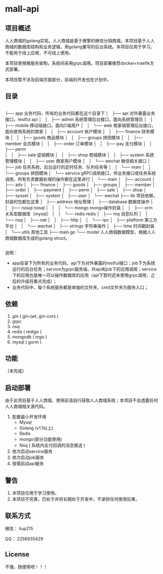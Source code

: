 # mall-api

## 项目概述

人人商城的golang实现。人人商城是基于微擎的微信分销商城。本项目基于人人商城的数据库结构和业务逻辑，用golang重写的后台系统。本项目仅用于学习，不能用于线上应用，不可线上使用。

本项目使用微服务架构，系统间采用grpc调用。项目部署推荐docker+traefik方式部署。

本项目暂不涉及前端页面部分，前端的开发也在计划中。

## 目录

```go

```

├── app	业务代码，所有的业务代码都在这个目录下
│   ├── api	对外暴露业务接口，restful api
│   │   ├── admin	系统管理后台接口，面向系统管理员
│   │   ├── mobile	移动端接口，面向C端用户
│   │   └── web	商家端管理后台接口，面向使用系统的商家
│   │       ├── account	账户模块
│   │       ├── finance	财务模块
│   │       ├── goods	商品模块
│   │       ├── groups	拼团模块
│   │       ├── member	会员模块
│   │       ├── order	订单模块
│   │       ├── pay	支付模块
│   │       ├── perm	
│   │       ├── sale	促销模块
│   │       ├── shop	商城模块
│   │       ├── system	系统管理模块
│   │       ├── user	商家用户模块
│   │       └── wechat	微信相关接口
│   ├── job	任务系统，后台运行的定时任务、队列任务等
│   │   └── main
│   │       └── groups 拼团模块
│   └── service	gRPC调用接口，供业务接口或任务系统调用，所有负责数据处理的操作都在这里进行
│       └── main
│           ├── account
│           ├── adv
│           ├── finance
│           ├── goods
│           ├── groups
│           ├── member
│           ├── order
│           ├── payment
│           ├── perm
│           ├── sale
│           ├── shop
│           ├── sysset
│           ├── system
│           ├── user
│           └── wechat
├── lib	项目依赖，封装的包都在这里
│   ├── address	地址管理
│   ├── database	数据库操作
│   │   ├── nosql	nosql
│   │   │   └── mongo	mongo操作封装
│   │   ├── orm	关系型数据库（mysql）
│   │   └── redis	redis
│   ├── mq	消息队列
│   │   └── nsq
│   ├── net
│   │   ├── http
│   │   └── rpc
│   ├── platform	第三方平台
│   │   └── wechat
│   ├── strings	字符串操作
│   ├── time	时间戳封装
│   └── utils	其他工具
├── main.go
└── model	人人商城数据模型，根据人人商城数据库生成的golang struct。

```

```

说明：

- app目录下为所有的业务代码，api下为对外暴露的restful接口；job下为系统运行的后台任务；service为grpc服务端，共api和job下的应用调用；service下的应用也是唯一可以操作数据库的应用（api下暂时还未使用grpc调用，之后的升级将重点完成）；
- 业务代码中，每个系统服务都是单独的文件夹，cmd文件夹为服务入口；

## 依赖

1. gin ( gin-jwt, gin-cors )
2. grpc 
3. nsq
4. redis ( redigo )
5. mongodb ( mgo )
6. mysql ( gorm )

## 功能

（未完成）

## 启动部署

由于此项目基于人人商城，使用前请自行获取人人商城系统；本项目不会透露任何人人商城相关源代码。

1. 配置最小开发环境
   - Mysql
   - Golang (v1.1以上)
   - Redis
   - mongo(部分功能使用)
   - Nsq ( 系统内支付回调的消息推送 )
2. 依次启动service服务
3. 依次启动job服务
4. 按需启动api服务

## 警告

1. 本项目仅用于学习使用。
2. 本项目不完善，仍处于并将长期处于开发中，不承担任何使用后果。

## 联系方式

微信： liup215

QQ： 2256935429

## License

不懂，随便用吧！！！